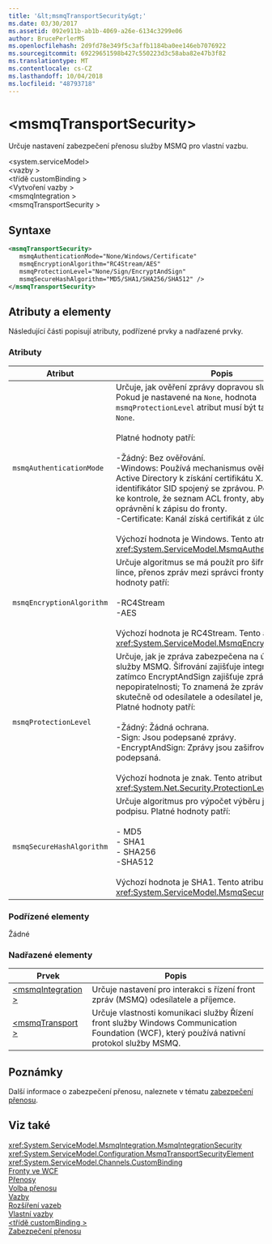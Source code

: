 ```yaml
---
title: '&lt;msmqTransportSecurity&gt;'
ms.date: 03/30/2017
ms.assetid: 092e911b-ab1b-4069-a26e-6134c3299e06
author: BrucePerlerMS
ms.openlocfilehash: 2d9fd78e349f5c3affb1184ba0ee146eb7076922
ms.sourcegitcommit: 69229651598b427c550223d3c58aba82e47b3f82
ms.translationtype: MT
ms.contentlocale: cs-CZ
ms.lasthandoff: 10/04/2018
ms.locfileid: "48793718"
---
```

# <a name="ltmsmqtransportsecuritygt"></a>&lt;msmqTransportSecurity&gt;
Určuje nastavení zabezpečení přenosu služby MSMQ pro vlastní vazbu.  
  
 \<system.serviceModel>  
\<vazby >  
\<třídě customBinding >  
\<Vytvoření vazby >  
\<msmqIntegration >  
\<msmqTransportSecurity >  
  
## <a name="syntax"></a>Syntaxe  
  
```xml  
<msmqTransportSecurity>  
   msmqAuthenticationMode="None/Windows/Certificate"  
   msmqEncryptionAlgorithm="RC4Stream/AES"  
   msmqProtectionLevel="None/Sign/EncryptAndSign"  
   msmqSecureHashAlgorithm="MD5/SHA1/SHA256/SHA512" />  
</msmqTransportSecurity>  
```  
  
## <a name="attributes-and-elements"></a>Atributy a elementy  
 Následující části popisují atributy, podřízené prvky a nadřazené prvky.  
  
### <a name="attributes"></a>Atributy  
  
|Atribut|Popis|  
|---------------|-----------------|  
|`msmqAuthenticationMode`|Určuje, jak ověření zprávy dopravou služby MSMQ. Pokud je nastavené na `None`, hodnota `msmqProtectionLevel` atribut musí být také nastaven na `None`.<br /><br /> Platné hodnoty patří:<br /><br /> -Žádný: Bez ověřování.<br />-Windows: Používá mechanismus ověřování služby Active Directory k získání certifikátu X.509 pro identifikátor SID spojený se zprávou. Potom se používá ke kontrole, že seznam ACL fronty, aby uživatel má oprávnění k zápisu do fronty.<br />-Certificate: Kanál získá certifikát z úložiště certifikátů.<br /><br /> Výchozí hodnota je Windows. Tento atribut je typu <xref:System.ServiceModel.MsmqAuthenticationMode>.|  
|`msmqEncryptionAlgorithm`|Určuje algoritmus se má použít pro šifrování zpráv na lince, přenos zpráv mezi správci fronty zpráv. Platné hodnoty patří:<br /><br /> -RC4Stream<br />-AES<br /><br /> Výchozí hodnota je RC4Stream. Tento atribut je typu <xref:System.ServiceModel.MsmqEncryptionAlgorithm>.|  
|`msmqProtectionLevel`|Určuje, jak je zpráva zabezpečena na úrovni přenosu služby MSMQ. Šifrování zajišťuje integrity zprávy, zatímco EncryptAndSign zajišťuje zprávu integrity a nepopiratelnosti; To znamená že zpráva pochází skutečně od odesílatele a odesílatel je, který říká, že je. Platné hodnoty patří:<br /><br /> -Žádný: Žádná ochrana.<br />-Sign: Jsou podepsané zprávy.<br />-EncryptAndSign: Zprávy jsou zašifrovaná a podepsaná.<br /><br /> Výchozí hodnota je znak. Tento atribut je typu <xref:System.Net.Security.ProtectionLevel>.|  
|`msmqSecureHashAlgorithm`|Určuje algoritmus pro výpočet výběru jako součást podpisu. Platné hodnoty patří:<br /><br /> -   MD5<br />-   SHA1<br />-   SHA256<br />-SHA512<br /><br /> Výchozí hodnota je SHA1. Tento atribut je typu <xref:System.ServiceModel.MsmqSecureHashAlgorithm>.|  
  
### <a name="child-elements"></a>Podřízené elementy  
 Žádné  
  
### <a name="parent-elements"></a>Nadřazené elementy  
  
|Prvek|Popis|  
|-------------|-----------------|  
|[\<msmqIntegration >](../../../../../docs/framework/configure-apps/file-schema/wcf/msmqintegration.md)|Určuje nastavení pro interakci s řízení front zpráv (MSMQ) odesílatele a příjemce.|  
|[\<msmqTransport >](../../../../../docs/framework/configure-apps/file-schema/wcf/msmqtransport.md)|Určuje vlastnosti komunikaci služby Řízení front služby Windows Communication Foundation (WCF), který používá nativní protokol služby MSMQ.|  
  
## <a name="remarks"></a>Poznámky  
 Další informace o zabezpečení přenosu, naleznete v tématu [zabezpečení přenosu](../../../../../docs/framework/wcf/feature-details/transport-security.md).  
  
## <a name="see-also"></a>Viz také  
 <xref:System.ServiceModel.MsmqIntegration.MsmqIntegrationSecurity>  
 <xref:System.ServiceModel.Configuration.MsmqTransportSecurityElement>  
 <xref:System.ServiceModel.Channels.CustomBinding>  
 [Fronty ve WCF](../../../../../docs/framework/wcf/feature-details/queues-in-wcf.md)  
 [Přenosy](../../../../../docs/framework/wcf/feature-details/transports.md)  
 [Volba přenosu](../../../../../docs/framework/wcf/feature-details/choosing-a-transport.md)  
 [Vazby](../../../../../docs/framework/wcf/bindings.md)  
 [Rozšíření vazeb](../../../../../docs/framework/wcf/extending/extending-bindings.md)  
 [Vlastní vazby](../../../../../docs/framework/wcf/extending/custom-bindings.md)  
 [\<třídě customBinding >](../../../../../docs/framework/configure-apps/file-schema/wcf/custombinding.md)  
 [Zabezpečení přenosu](../../../../../docs/framework/wcf/feature-details/transport-security.md)
